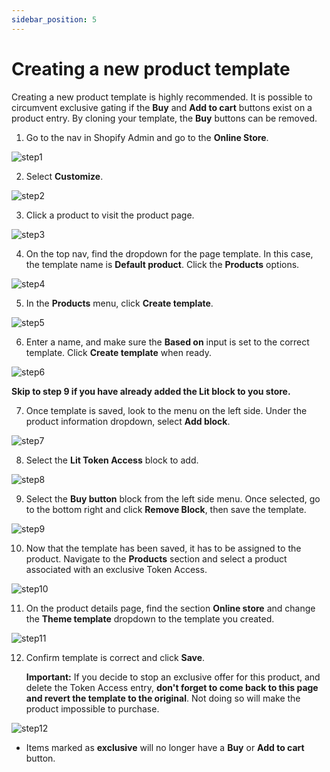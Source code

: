 ```yaml
---
sidebar_position: 5
---
```


# Creating a new product template

Creating a new product template is highly recommended. It is possible to circumvent exclusive gating if the **Buy** and **Add to cart** buttons exist on a product entry.  By cloning your template, the **Buy** buttons can be removed.   

1. Go to the nav in Shopify Admin and go to the **Online Store**.

![step1](/img/shopify_create_template/shopify_create_template_1.png)

2. Select **Customize**.

![step2](/img/shopify_create_template/shopify_create_template_2.png)

3. Click a product to visit the product page.

![step3](/img/shopify_create_template/shopify_create_template_3.png)

4. On the top nav, find the dropdown for the page template. In this case, the template name is **Default product**.  Click the **Products** options.

![step4](/img/shopify_create_template/shopify_create_template_4.png)

5. In the **Products** menu, click **Create template**.

![step5](/img/shopify_create_template/shopify_create_template_5.png)

6. Enter a name, and make sure the **Based on** input is set to the correct template. Click **Create template** when ready.

![step6](/img/shopify_create_template/shopify_create_template_6.png)

 **Skip to step 9 if you have already added the Lit block to you store.**

7. Once template is saved, look to the menu on the left side.  Under the product information dropdown, select **Add block**.

![step7](/img/shopify_create_template/shopify_create_template_7.png)

8. Select the **Lit Token Access** block to add.

![step8](/img/shopify_create_template/shopify_create_template_8.png)

9. Select the **Buy button** block from the left side menu.  Once selected, go to the bottom right and click **Remove Block**, then save the template.

![step9](/img/shopify_create_template/shopify_create_template_9.png)

10. Now that the template has been saved, it has to be assigned to the product. Navigate to the **Products** section and select a product associated with an exclusive Token Access.

![step10](/img/shopify_create_template/shopify_create_template_10.png)

11. On the product details page, find the section **Online store** and change the **Theme template** dropdown to the template you created.

![step11](/img/shopify_create_template/shopify_create_template_11.png)

12. Confirm template is correct and click **Save**.

    **Important:** If you decide to stop an exclusive offer for this product, and delete the Token Access entry, **don't forget to come back to this page and revert the template to the original**.  Not doing so will make the product impossible to purchase.

![step12](/img/shopify_create_template/shopify_create_template_12.png)

- Items marked as **exclusive** will no longer have a **Buy** or **Add to cart** button.
